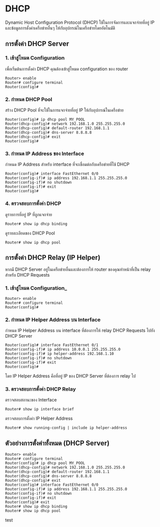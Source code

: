 # DHCP

Dynamic Host Configuration Protocol (DHCP) ใช้ในการจัดการและแจกจ่ายที่อยู่ IP และข้อมูลการตั้งค่าเครือข่ายอื่นๆ ให้กับอุปกรณ์ในเครือข่ายโดยอัตโนมัติ

## การตั้งค่า DHCP Server

### 1. เข้าสู่โหมด Configuration

เพื่อเริ่มต้นการตั้งค่า DHCP คุณต้องเข้าสู่โหมด configuration ของ router

``` CLI
Router> enable
Router# configure terminal
Router(config)#
```

### 2. กำหนด DHCP Pool

สร้าง DHCP Pool ที่จะใช้ในการแจกจ่ายที่อยู่ IP ให้กับอุปกรณ์ในเครือข่าย

``` CLI
Router(config)# ip dhcp pool MY_POOL
Router(dhcp-config)# network 192.168.1.0 255.255.255.0
Router(dhcp-config)# default-router 192.168.1.1
Router(dhcp-config)# dns-server 8.8.8.8
Router(dhcp-config)# exit
Router(config)#
```

### 3. กำหนด IP Address ของ Interface

กำหนด IP Address สำหรับ interface ที่จะเชื่อมต่อกับเครือข่ายที่ใช้ DHCP

``` CLI
Router(config)# interface FastEthernet 0/0
Router(config-if)# ip address 192.168.1.1 255.255.255.0
Router(config-if)# no shutdown
Router(config-if)# exit
Router(config)#
```

### 4. ตรวจสอบการตั้งค่า DHCP

ดูรายการที่อยู่ IP ที่ถูกแจกจ่าย

``` CLI
Router# show ip dhcp binding
```

ดูรายละเอียดของ DHCP Pool

``` CLI
Router# show ip dhcp pool
```

## การตั้งค่า DHCP Relay (IP Helper)

หากมี DHCP Server อยู่ในเครือข่ายอื่นและต้องการให้ router ของคุณทำหน้าที่เป็น relay สำหรับ DHCP Requests

### 1. เข้าสู่โหมด Configuration_

``` CLI
Router> enable
Router# configure terminal
Router(config)#
```

### 2. กำหนด IP Helper Address บน Interface

กำหนด IP Helper Address บน interface ที่ต้องการให้ relay DHCP Requests ไปยัง DHCP Server

``` CLI
Router(config)# interface FastEthernet 0/1
Router(config-if)# ip address 10.0.0.1 255.255.255.0
Router(config-if)# ip helper-address 192.168.1.10
Router(config-if)# no shutdown
Router(config-if)# exit
Router(config)#
```

โดย IP Helper Address คือที่อยู่ IP ของ DHCP Server ที่ต้องการ relay ไป

### 3. ตรวจสอบการตั้งค่า DHCP Relay

ตรวจสอบสถานะของ Interface

``` CLI
Router# show ip interface brief
```

ตรวจสอบการตั้งค่า IP Helper Address

``` CLI
Router# show running-config | include ip helper-address
```

## ตัวอย่างการตั้งค่าทั้งหมด (DHCP Server)

``` CLI
Router> enable
Router# configure terminal
Router(config)# ip dhcp pool MY_POOL
Router(dhcp-config)# network 192.168.1.0 255.255.255.0
Router(dhcp-config)# default-router 192.168.1.1
Router(dhcp-config)# dns-server 8.8.8.8
Router(dhcp-config)# exit
Router(config)# interface FastEthernet 0/0
Router(config-if)# ip address 192.168.1.1 255.255.255.0
Router(config-if)# no shutdown
Router(config-if)# exit
Router(config)# exit
Router# show ip dhcp binding
Router# show ip dhcp pool
```

test
